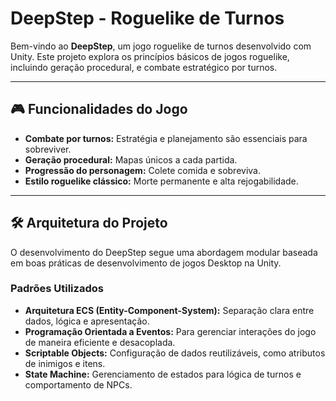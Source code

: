 # DeepStep - Roguelike de Turnos

Bem-vindo ao **DeepStep**, um jogo roguelike de turnos desenvolvido com Unity. Este projeto explora os princípios básicos de jogos roguelike, incluindo geração procedural, e combate estratégico por turnos.

---

## 🎮 Funcionalidades do Jogo

- **Combate por turnos:** Estratégia e planejamento são essenciais para sobreviver.
- **Geração procedural:** Mapas únicos a cada partida.
- **Progressão do personagem:** Colete comida e sobreviva.
- **Estilo roguelike clássico:** Morte permanente e alta rejogabilidade.

---

## 🛠️ Arquitetura do Projeto

O desenvolvimento do DeepStep segue uma abordagem modular baseada em boas práticas de desenvolvimento de jogos Desktop na Unity. 

### Padrões Utilizados
- **Arquitetura ECS (Entity-Component-System):** Separação clara entre dados, lógica e apresentação.
- **Programação Orientada a Eventos:** Para gerenciar interações do jogo de maneira eficiente e desacoplada.
- **Scriptable Objects:** Configuração de dados reutilizáveis, como atributos de inimigos e itens.
- **State Machine:** Gerenciamento de estados para lógica de turnos e comportamento de NPCs.
